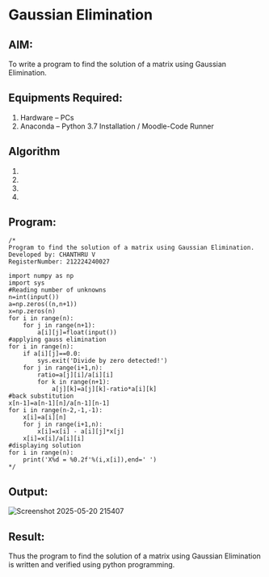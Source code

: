 # Gaussian Elimination

## AIM:
To write a program to find the solution of a matrix using Gaussian Elimination.

## Equipments Required:
1. Hardware – PCs
2. Anaconda – Python 3.7 Installation / Moodle-Code Runner

## Algorithm
1. 
2. 
3. 
4. 

## Program:
```
/*
Program to find the solution of a matrix using Gaussian Elimination.
Developed by: CHANTHRU V
RegisterNumber: 212224240027

import numpy as np
import sys
#Reading number of unknowns
n=int(input())
a=np.zeros((n,n+1))
x=np.zeros(n)
for i in range(n):
    for j in range(n+1):
        a[i][j]=float(input())
#applying gauss elimination
for i in range(n):
    if a[i][j]==0.0:
        sys.exit('Divide by zero detected!')
    for j in range(i+1,n):
        ratio=a[j][i]/a[i][i]
        for k in range(n+1):
            a[j][k]=a[j][k]-ratio*a[i][k]
#back substitution
x[n-1]=a[n-1][n]/a[n-1][n-1]
for i in range(n-2,-1,-1):
    x[i]=a[i][n]
    for j in range(i+1,n):
        x[i]=x[i] - a[i][j]*x[j]
    x[i]=x[i]/a[i][i]
#displaying solution
for i in range(n):
    print('X%d = %0.2f'%(i,x[i]),end=' ')
*/
```

## Output:
![Screenshot 2025-05-20 215407](https://github.com/user-attachments/assets/9cdde1b5-2fe9-49e8-a78d-d40841e0aa6f)



## Result:
Thus the program to find the solution of a matrix using Gaussian Elimination is written and verified using python programming.

